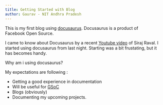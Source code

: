 ```yaml
---
title: Getting Started with Blog
author: Gaurav - NIT Andhra Pradesh
---
```


This is my first blog using [docusaurus](https://docusaurus.io/en/). Docusaurus is a product of Facebook Open Source.

<!--truncate-->

I came to know about Docusaurus by a recent [Youtube video](https://www.youtube.com/watch?v=8oIiS3xGxFk) of Siraj Raval. I started using docusaurus from last night. Starting was a bit frustating, but it has becomes handy. 

Why am i using docusaurus? 

My expectations are following :

* Getting a good experience in documentation
* Will be useful for [GSoC](https://summerofcode.withgoogle.com)
* Blogs (obviously)
* Documenting my upcoming projects.

